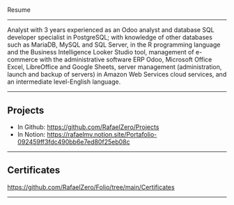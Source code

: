 # 
Resume
___
Analyst with 3 years experienced as an Odoo analyst and database SQL developer specialist in PostgreSQL; with knowledge of other databases such as MariaDB, MySQL and SQL Server, in the R programming language and the Business Intelligence Looker Studio tool, management of e-commerce with the administrative software ERP Odoo, Microsoft Office Excel, LibreOffice and Google Sheets, server management (administration, launch and backup of servers) in Amazon Web Services cloud services, and an intermediate level-English language.

___

Projects
---
* In Github:
https://github.com/RafaelZero/Projects
* In Notion:
https://rafaelmv.notion.site/Portafolio-092459ff3fdc490bb6e7ed80f25eb08c
___

Certificates
---
https://github.com/RafaelZero/Folio/tree/main/Certificates
___
